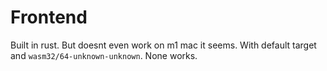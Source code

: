 # Frontend

Built in rust. But doesnt even work on m1 mac it seems. With default target and `wasm32/64-unknown-unknown`. None works.

